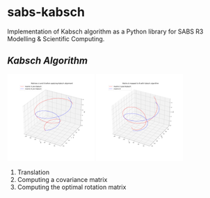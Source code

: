 # sabs-kabsch
Implementation of Kabsch algorithm as a Python library for SABS R3 Modelling &amp; Scientific Computing. 


## *Kabsch Algorithm*

  <img src="https://github.com/gemmagordon/sabs-kabsch/blob/main/examples/A%20vs%20B%20pre-Kabsch.png" width="200" />
  <img src="https://github.com/gemmagordon/sabs-kabsch/blob/main/examples/A%20vs%20B%20post-Kabsch.png" width="200" />



1) Translation
2) Computing a covariance matrix
3) Computing the optimal rotation matrix
